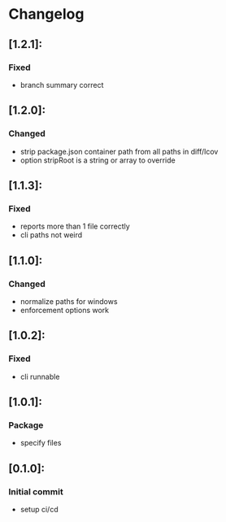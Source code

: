 # Changelog

## [1.2.1]:
 ### Fixed
   - branch summary correct

## [1.2.0]:
 ### Changed
   - strip package.json container path from all paths in diff/lcov
   - option stripRoot is a string or array to override

## [1.1.3]:
 ### Fixed
   - reports more than 1 file correctly
   - cli paths not weird

## [1.1.0]:
 ### Changed
   - normalize paths for windows
   - enforcement options work

## [1.0.2]:
 ### Fixed
   - cli runnable

## [1.0.1]:
 ### Package
   - specify files

## [0.1.0]:
 ### Initial commit
   - setup ci/cd
